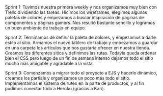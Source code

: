 Sprint 1:
Tuvimos nuestra primera weekly y nos organizamos muy bien con Trello dividiendo las tareas. Hicimos los wireframes, elegimos algunas paletas de colores y empezamos a buscar inspiración de páginas de componentes y páginas gamers. Nos resultó bastante sencillo y logramos un buen ambiente de trabajo en equipo.

Sprint 2:
Terminamos de definir la paleta de colores, y empezamos a darle estilo al sitio. Armamos el nuevo tablero de trabajo y empezamos a guardar en una carpeta los artículos que nos gustaría ofrecer en nuestra tienda. Creamos los diferentes sitios y definimos las rutas. Todavía queda ordenar bien el CSS pero luego de un fin de semana intenso dejamos todo el sitio mucho mas amigable y agradable a la vista.

Sprint 3: 
Comenzamos a migrar todo el proyecto a EJS y hacerlo dinámico, creamos los partials y organizamos un poco más todo el sitio. Implementamos el sistema de ruteo en la parte de productos, y al fin pudimos conectar todo a Heroku (gracias a Kari).